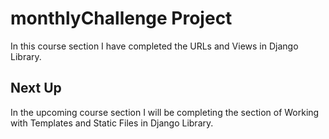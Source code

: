 # monthlyChallenge Project
In this course section I have completed the URLs and Views in Django Library.

## Next Up
In the upcoming course section I will be completing the section of Working with Templates and Static Files in Django Library.
